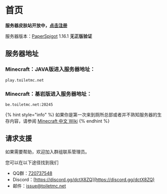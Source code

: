 # 首页

**服务器皮肤站开放中，**[**点击注册**](https://www.toiletmc.net/)

服务器版本：[PaperSpigot](https://papermc.io/) 1.16.1 **无正版验证**

## 服务器地址

### Minecraft：JAVA版进入服务器地址：

```text
play.toiletmc.net
```

### Minecraft：基岩版进入服务器地址：

```text
be.toiletmc.net:20245
```

{% hint style="info" %}
如果你是第一次来到厕所总部或者并不熟知服务器的生存内容，请参阅 [Minecraft 中文 Wiki](http://minecraft-zh.gamepedia.com/教程)
{% endhint %}

## 请求支援

如果需要帮助，欢迎加入群组联系管理员。

您可以在以下途径找到我们

* QQ群：[720737548](https://jq.qq.com/?_wv=1027&k=0Nb6gZfJ)
* Discord：[https://discord.gg/dctX8ZQ](https://discord.gg/dctX8ZQ)
* 邮件：[issue@toiletmc.net](mailto:issue@toiletmc.net)

